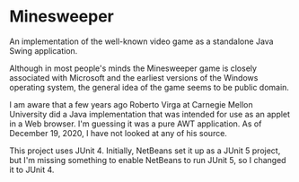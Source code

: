 # Minesweeper

An implementation of the well-known video game as a standalone Java Swing application.

Although in most people's minds the Minesweeper game is closely associated with Microsoft and the earliest versions of the Windows operating system, the general idea of the game seems to be public domain.

I am aware that a few years ago Roberto Virga at Carnegie Mellon University did a Java implementation that was intended for use as an applet in a Web browser. I'm guessing it was a pure AWT application. As of December 19, 2020, I have not looked at any of his source.

This project uses JUnit 4. Initially, NetBeans set it up as a JUnit 5 project, but I'm missing something to enable NetBeans to run JUnit 5, so I changed it to JUnit 4.
